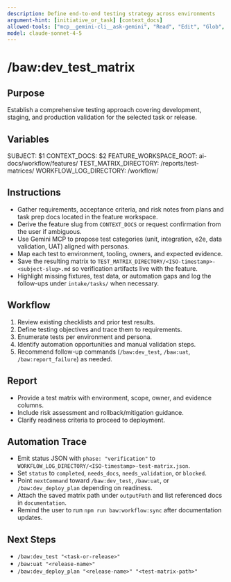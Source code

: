 ```yaml
---
description: Define end-to-end testing strategy across environments
argument-hint: [initiative_or_task] [context_docs]
allowed-tools: ["mcp__gemini-cli__ask-gemini", "Read", "Edit", "Glob", "Grep", "MultiEdit", "Bash"]
model: claude-sonnet-4-5
---
```


# /baw:dev_test_matrix

## Purpose
Establish a comprehensive testing approach covering development, staging, and production validation for the selected task or release.

## Variables
SUBJECT: $1
CONTEXT_DOCS: $2
FEATURE_WORKSPACE_ROOT: ai-docs/workflow/features/
TEST_MATRIX_DIRECTORY: <feature-workspace>/reports/test-matrices/
WORKFLOW_LOG_DIRECTORY: <feature-workspace>/workflow/

## Instructions
- Gather requirements, acceptance criteria, and risk notes from plans and task prep docs located in the feature workspace.
- Derive the feature slug from `CONTEXT_DOCS` or request confirmation from the user if ambiguous.
- Use Gemini MCP to propose test categories (unit, integration, e2e, data validation, UAT) aligned with personas.
- Map each test to environment, tooling, owners, and expected evidence.
- Save the resulting matrix to `TEST_MATRIX_DIRECTORY/<ISO-timestamp>-<subject-slug>.md` so verification artifacts live with the feature.
- Highlight missing fixtures, test data, or automation gaps and log the follow-ups under `intake/tasks/` when necessary.

## Workflow
1. Review existing checklists and prior test results.
2. Define testing objectives and trace them to requirements.
3. Enumerate tests per environment and persona.
4. Identify automation opportunities and manual validation steps.
5. Recommend follow-up commands (`/baw:dev_test`, `/baw:uat`, `/baw:report_failure`) as needed.

## Report
- Provide a test matrix with environment, scope, owner, and evidence columns.
- Include risk assessment and rollback/mitigation guidance.
- Clarify readiness criteria to proceed to deployment.

## Automation Trace
- Emit status JSON with `phase: "verification"` to `WORKFLOW_LOG_DIRECTORY/<ISO-timestamp>-test-matrix.json`.
- Set `status` to `completed`, `needs_docs`, `needs_validation`, or `blocked`.
- Point `nextCommand` toward `/baw:dev_test`, `/baw:uat`, or `/baw:dev_deploy_plan` depending on readiness.
- Attach the saved matrix path under `outputPath` and list referenced docs in `documentation`.
- Remind the user to run `npm run baw:workflow:sync` after documentation updates.

## Next Steps
- `/baw:dev_test "<task-or-release>"`
- `/baw:uat "<release-name>"`
- `/baw:dev_deploy_plan "<release-name>" "<test-matrix-path>"`
